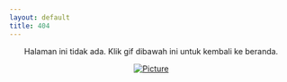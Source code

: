```yaml
---
layout: default
title: 404
---
```


<p style="text-align:center;">Halaman ini tidak ada. Klik gif dibawah ini untuk kembali ke beranda.</p>
<p style="text-align:center;">
    <a href="{{ "/" | prepend: site.baseurl | replace: '//', '/' }}">
        <img src="https://xorandor23.github.io/assets/404.gif" alt="Picture">
    </a>
</p>